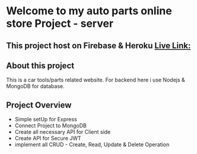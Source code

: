 # Welcome to my auto parts online store Project - server

## This project host on Firebase & Heroku [Live Link:](https://auto-parts-store-6bc80.web.app/)

## About this project

This is a car tools/parts related website. For backend here i use Nodejs & MongoDB for database.

## **Project Overview**

* Simple setUp for Express
* Connect Project to MongoDB
* Create all necessary API for Client side
* Create API for Secure JWT
* implement all CRUD - Create, Read, Update & Delete Operation 